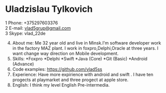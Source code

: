 # Uladzislau Tylkovich #



1
Phone: +375297603376   
2
E-mail: vlad5grup@gmail.com  
3
Skype: vlad_22de  



4. About me: Me 32 year old and live in Minsk.I'm software developer work in the factory MAZ plant.
I work in foxpro,Delphi,Oracle at three years. I want change way direction on Mobile development.
5. Skills:
 *Foxpro
  *Delphi
  *Swift
 *Java (Core)
 *Git (Basic)
 *Android (Advance)
6. Code examples: https://github.com/vlad5ss
7. Experience: Have more expirience with android and swift . I have ten progects at playmarket and three progect at apple store.
8. English: I think my level English Pre-intermedia.
